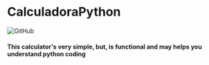 # CalculadoraPython
<img alt="GitHub" src="https://img.shields.io/github/license/PxT00/CalculadoraPython?color=blue&label=License&style=for-the-badge">

#### This calculator's very simple, but, is functional and may helps you understand python coding
